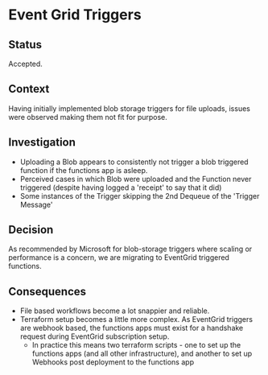 # Event Grid Triggers

## Status

Accepted.

## Context

Having initially implemented blob storage triggers for file uploads, issues were observed making them not fit for purpose.

## Investigation

- Uploading a Blob appears to consistently not trigger a blob triggered function if the functions app is asleep.
- Perceived cases in which Blob were uploaded and the Function never triggered (despite having logged a 'receipt' to say that it did)
- Some instances of the Trigger skipping the 2nd Dequeue of the 'Trigger Message'

## Decision

As recommended by Microsoft for blob-storage triggers where scaling or performance is a concern, we are migrating to EventGrid triggered functions.

## Consequences

- File based workflows become a lot snappier and reliable.
- Terraform setup becomes a little more complex. As EventGrid triggers are webhook based, the functions apps must exist for a handshake 
request during EventGrid subscription setup. 
    - In practice this means two terraform scripts - one to set up the functions apps (and all other infrastructure), and another to set up 
    Webhooks post deployment to the functions app 